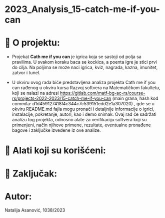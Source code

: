 # 2023_Analysis_15-catch-me-if-you-can

# :memo: O projektu:
- Projekat **Cath me if you can** je igrica koja se sastoji od polja sa pravilima. U svakom koraku baca se kockica, a poenta igre je stici prvi do cilja. Na poljima se moze naci igrica, kviz, nagrada, kazna, imunitet, zatvor i tunel.
  
- U okviru ovog rada biće predstavljena analiza projekta Cath me if you can rađenog u okviru kursa Razvoj softvera na Matematičkom fakultetu, koji se nalazi na adresi https://gitlab.com/matf-bg-ac-rs/course-rs/projects-2022-2023/15-catch-me-if-you-can (main grana, hash kod commita: d1d459127418f4c344c7c539151edd2e1a307020) , gde se u okviru README.md fajla mogu pronaći i detaljnije informacije o igrici, instalacije, pokretanje, autori, kao i demo snimak. Ovaj rad će sadržati analizu tog projekta, odnosno alate za verifikaciju softvera koji su primenjeni, način njihove primene, rezultate, eventualne pronađene bagove i zaključke izvedene iz ove analize.


# :wrench: Alati koji su korišćeni:




# :memo: Zaključak:


# Autor:
Natalija Asanović, 1038/2023
